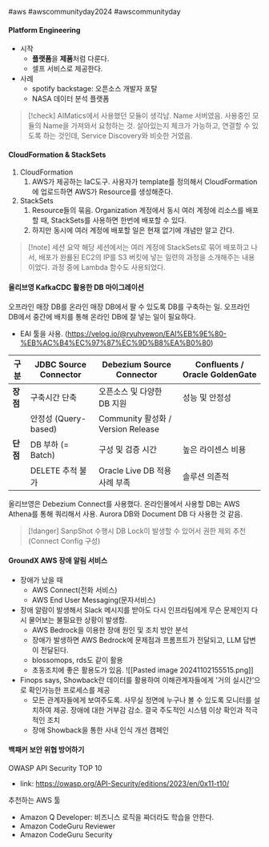 #aws #awscommunityday2024 #awscommunityday 

#### Platform Engineering
- 시작
	- **플랫폼**을 **제품**처럼 다룬다.
	- 셀프 서비스로 제공한다.
- 사례
	- spotify backstage: 오픈소스 개발자 포탈
	- NASA 데이터 분석 플랫폼

> [!check] AIMatics에서 사용했던 모듈이 생각남.
> Name 서버였음. 사용중인 모듈의 Name을 가져와서 요청하는 것. 살아있는지 체크가 가능하고, 연결할 수 있도록 하는 것인데, Service Discovery와 비슷한 거였음.

#### CloudFormation & StackSets

1. CloudFormation
	1. AWS가 제공하는 IaC도구. 사용자가 template를 정의해서 CloudFormation에 업로드하면 AWS가 Resource를 생성해준다.
2. StackSets
	1. Resource들의 묶음. Organization 계정에서 동시 여러 계정에 리소스를 배포할 때, StackSets를 사용하면 한번에 배포할 수 있다.
	2. 하지만 동시에 여러 계정에 배포할 일은 현재 없기에 개념만 알고 간다.

> [!note] 세션 요약
> 해당 세션에서는 여러 계정에 StackSets로 묶어 배포하고 나서, 배포가 완룔된 EC2의 IP를 S3 버킷에 넣는 일련의 과정을 소개해주는 내용이었다. 과정 중에 Lambda 함수도 사용되었다.

#### 올리브영 KafkaCDC 활용한 DB 마이그레이션

오프라인 매장 DB를 온라인 매장 DB에서 팔 수 있도록 DB를 구축하는 일. 오프라인 DB에서 중간에 배치를 통해 온라인 DB에 잘 넣는 일이 필요하다. 
- EAI 툴을 사용. (https://velog.io/@ryuhyewon/EAI%EB%9E%80-%EB%AC%B4%EC%97%87%EC%9D%B8%EA%B0%80)

| 구분                     | JDBC Source Connector                       | Debezium Source Connector                 | Confluents / Oracle GoldenGate       |
|--------------------------|---------------------------------------------|-------------------------------------------|--------------------------------------|
| **장점**                 | 구축시간 단축                                | 오픈소스 및 다양한 DB 지원                  | 성능 및 안정성                         |
|                          | 안정성 (Query-based)                       | Community 활성화 / Version Release       |                                      |
| **단점**                 | DB 부하 (= Batch)                           | 구성 및 검증 시간                         | 높은 라이센스 비용                      |
|                          | DELETE 추적 불가                           | Oracle Live DB 적용 사례 부족               | 솔루션 의존적                           |

올리브영은 Debezium Connect를 사용했다. 온라인몰에서 사용할 DB는 AWS Athena를 통해 쿼리해서 사용. Aurora DB와 Document DB 다 사용한 것 같음. 

> [!danger] SanpShot 수행시 DB Lock이 발생할 수 있어서 권한 제외 추천(Connect Config 구성)

#### GroundX AWS 장애 알림 서비스

- 장애가 났을 때
	- AWS Connect(전화 서비스)
	- AWS End User Messaging(문자서비스)
- 장애 알람이 발생해서 Slack 메시지를 받아도 다시 인프라팀에게 무슨 문제인지 다시 물어보는 불필요한 상황이 발생함.
	- AWS Bedrock을 이용한 장애 원인 및 조치 방안 분석
	- 장애가 발생하면 AWS Bedrock에 문제점과 프롬프트가 전달되고, LLM 답변이 전달된다.
	- blossomops, rds도 같이 활용
	- 초동조치에 좋은 활용도가 있음. ![[Pasted image 20241102155515.png]]
- Finops says, Showback란 데이터를 활용하여 이해관계자들에게 '거의 실시간'으로 확인가능한 프로세스를 제공
	- 모든 관계자들에게 보여주도록. 사무실 정면에 누구나 볼 수 있도록 모니터를 설치하여 제공. 장애에 대한 거부감 감소. 결국 주도적인 시스템 이상 확인과 적극적인 조치
	- 장애 Showback을 통한 사내 인식 개선 캠페인

#### 백패커 보안 위협 방어하기

OWASP API Security TOP 10
- link: https://owasp.org/API-Security/editions/2023/en/0x11-t10/

추천하는 AWS 툴
- Amazon Q Developer: 비즈니스 로직을 짜더라도 학습을 안한다.
- Amazon CodeGuru Reviewer
- Amazon CodeGuru Security





